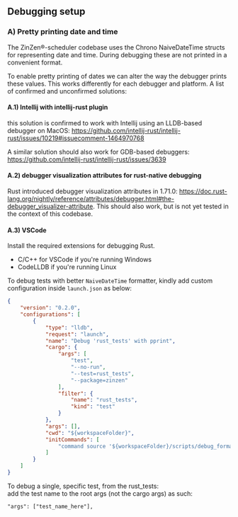 ## Debugging setup

### A) Pretty printing date and time

The ZinZen&reg;-scheduler codebase uses the Chrono NaiveDateTime structs for representing
date and time. During debugging these are not printed in a convenient format.

To enable pretty printing of dates we can alter the way the debugger prints these values. This works differently for each 
debugger and platform. A list of confirmed and unconfirmed solutions:

#### A.1) Intellij with intellij-rust plugin
this solution is confirmed to work with Intellij using an LLDB-based debugger on MacOS:
https://github.com/intellij-rust/intellij-rust/issues/10219#issuecomment-1464970768

A similar solution should also work for GDB-based debuggers: https://github.com/intellij-rust/intellij-rust/issues/3639

#### A.2) debugger visualization attributes for rust-native debugging
Rust introduced debugger visualization attributes in 1.71.0: https://doc.rust-lang.org/nightly/reference/attributes/debugger.html#the-debugger_visualizer-attribute. This should also work, but is not yet tested in the context of this codebase.

#### A.3) VSCode
Install the required extensions for debugging Rust.
- C/C++ for VSCode if you're running Windows
- CodeLLDB if you're running Linux

To debug tests with better `NaiveDateTime` formatter, kindly add custom configuration inside `launch.json` as below:
```json
{
    "version": "0.2.0",
    "configurations": [
        {
            "type": "lldb",
            "request": "launch",
            "name": "Debug 'rust_tests' with pprint",
            "cargo": {
                "args": [
                    "test",
                    "--no-run",
                    "--test=rust_tests",
                    "--package=zinzen"
                ],
                "filter": {
                    "name": "rust_tests",
                    "kind": "test"
                }
            },
            "args": [],
            "cwd": "${workspaceFolder}",
            "initCommands": [
                "command source '${workspaceFolder}/scripts/debug_formatter/chrono_formatter'"
            ]
        }
    ]
}
```

To debug a single, specific test, from the rust_tests:  
add the test name to the root args (not the cargo args) as such:
```
"args": ["test_name_here"], 
```